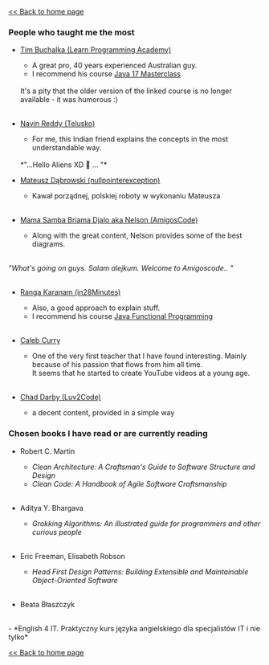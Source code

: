 [<< Back to home page](../README.md)

### People who taught me the most

- [Tim Buchalka (Learn Programming Academy)](https://www.timbuchalka.com/)
  - A great pro, 40 years experienced Australian guy. 
  - I recommend his course [Java 17 Masterclass](https://www.udemy.com/share/101Wdq3@5-6JiX32tqcqFrblDvGj75-uqlBJHKzzRqfpuTf-gqVUfoWKToKZoyyQxE_eS-ClGw==/)
  <br>
  It's a pity that the older version of the linked course is no longer available - it was humorous :)
  <br><br>
  
- [Navin Reddy (Telusko)](https://telusko.com/) 
  - For me, this Indian friend explains the concepts in the most understandable way.
  <br>
  *"...Hello Aliens XD 🖖 ... "*

    <br>

- [Mateusz Dąbrowski (nullpointerexception)](https://nullpointerexception.pl/)
  - Kawał porządnej, polskiej roboty w wykonaniu Mateusza
    <br><br>
  
- [Mama Samba Briama Djalo aka Nelson (AmigosCode)](https://www.amigoscode.com/) 
  - Along with the great content, Nelson provides some of the best diagrams.
  <br>
*"What's going on guys. Salam alejkum. Welcome to Amigoscode.. "*
    <br><br>

- [Ranga Karanam (in28Minutes)](https://www.in28minutes.com/) 
  - Also, a good approach to explain stuff. 
  - I recommend his course [Java Functional Programming](https://www.udemy.com/share/1026403@l1-B0uRs44agbZtspwO5isCm_mkGMdUsDxAKB2HkFh3xIaYP8oYSehYOQrr2ah53Kw==/)
    <br><br>

- [Caleb Curry](https://www.calebcurry.com/)
  - One of the very first teacher that I have found interesting. Mainly because of his passion that flows from him all time.
    <br>
    It seems that he started to create YouTube videos at a young age.
    <br><br>
  
- [Chad Darby (Luv2Code)](https://luv2code.com/) 
  - a decent content, provided in a simple way



### Chosen books I have read or are currently reading 

- Robert C. Martin
  - *Clean Architecture: A Craftsman's Guide to Software Structure and Design*
  - *Clean Code: A Handbook of Agile Software Craftsmanship*
    <br><br>

- Aditya Y. Bhargava
  - *Grokking Algorithms: An illustrated guide for programmers and other curious people*
    <br><br>

- Eric Freeman, Elisabeth Robson
  - *Head First Design Patterns: Building Extensible and Maintainable Object-Oriented Software*
  <br><br>

- Beata Błaszczyk
<br>
  - *English 4 IT. Praktyczny kurs języka angielskiego dla specjalistów IT i nie tylko*

[<< Back to home page](../README.md)


  
